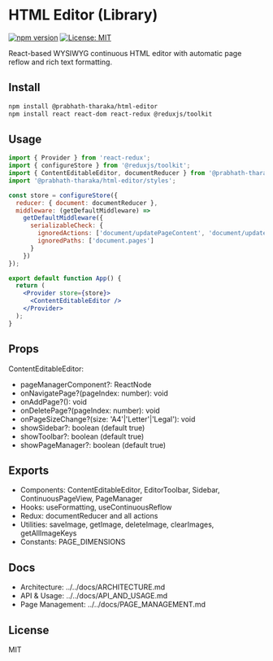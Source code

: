 # HTML Editor (Library)

[![npm version](https://badge.fury.io/js/%40prabhath-tharaka%2Fhtml-editor.svg)](https://badge.fury.io/js/%40prabhath-tharaka%2Fhtml-editor)
[![License: MIT](https://img.shields.io/badge/License-MIT-yellow.svg)](https://opensource.org/licenses/MIT)

React-based WYSIWYG continuous HTML editor with automatic page reflow and rich text formatting.

## Install

```bash
npm install @prabhath-tharaka/html-editor
npm install react react-dom react-redux @reduxjs/toolkit
```

## Usage

```jsx
import { Provider } from 'react-redux';
import { configureStore } from '@reduxjs/toolkit';
import { ContentEditableEditor, documentReducer } from '@prabhath-tharaka/html-editor';
import '@prabhath-tharaka/html-editor/styles';

const store = configureStore({
  reducer: { document: documentReducer },
  middleware: (getDefaultMiddleware) =>
    getDefaultMiddleware({
      serializableCheck: {
        ignoredActions: ['document/updatePageContent', 'document/updatePages'],
        ignoredPaths: ['document.pages']
      }
    })
});

export default function App() {
  return (
    <Provider store={store}>
      <ContentEditableEditor />
    </Provider>
  );
}
```

## Props

ContentEditableEditor:
- pageManagerComponent?: ReactNode
- onNavigatePage?(pageIndex: number): void
- onAddPage?(): void
- onDeletePage?(pageIndex: number): void
- onPageSizeChange?(size: 'A4'|'Letter'|'Legal'): void
- showSidebar?: boolean (default true)
- showToolbar?: boolean (default true)
- showPageManager?: boolean (default true)

## Exports
- Components: ContentEditableEditor, EditorToolbar, Sidebar, ContinuousPageView, PageManager
- Hooks: useFormatting, useContinuousReflow
- Redux: documentReducer and all actions
- Utilities: saveImage, getImage, deleteImage, clearImages, getAllImageKeys
- Constants: PAGE_DIMENSIONS

## Docs
- Architecture: ../../docs/ARCHITECTURE.md
- API & Usage: ../../docs/API_AND_USAGE.md
- Page Management: ../../docs/PAGE_MANAGEMENT.md

## License

MIT
